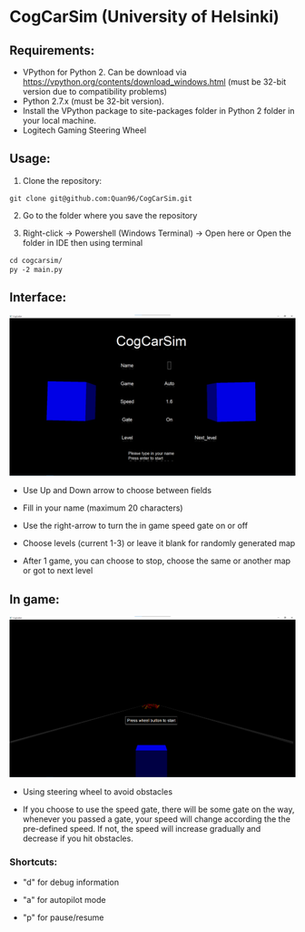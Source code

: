 # CogCarSim (University of Helsinki)

## Requirements:
* VPython for Python 2. Can be download via https://vpython.org/contents/download_windows.html (must be 32-bit version due to compatibility problems)
* Python 2.7.x (must be 32-bit version).
* Install the VPython package to site-packages folder in Python 2 folder in your local machine.
* Logitech Gaming Steering Wheel

## Usage:

1. Clone the repository:
```
git clone git@github.com:Quan96/CogCarSim.git
```

2. Go to the folder where you save the repository

3. Right-click -> Powershell (Windows Terminal) -> Open here or Open the folder in IDE then using terminal
```
cd cogcarsim/
py -2 main.py
```

## Interface:

![](cogcarsim/images/interface.png)

* Use Up and Down arrow to choose between fields

* Fill in your name (maximum 20 characters)

* Use the right-arrow to turn the in game speed gate on or off

* Choose levels (current 1-3) or leave it blank for randomly generated map

* After 1 game, you can choose to stop, choose the same or another map or got to next level

## In game:

![](cogcarsim/images/in_game.png)

* Using steering wheel to avoid obstacles

* If you choose to use the speed gate, there will be some gate on the way, whenever you passed a gate, your speed will change according the the pre-defined speed. If not, the speed will increase gradually and decrease if you hit obstacles.

### Shortcuts:

* "d" for debug information

* "a" for autopilot mode

* "p" for pause/resume
